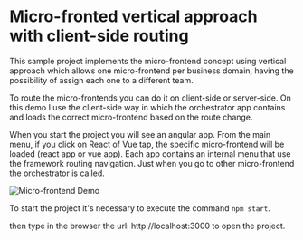 # Micro-fronted vertical approach with client-side routing

This sample project implements the micro-frontend concept using vertical approach which allows one micro-frontend per business domain, having the possibility of assign each one to a different team.

To route the micro-frontends you can do it on client-side or server-side. On this demo I use the client-side way in which the orchestrator app contains and loads the correct micro-frontend based on the route change.

When you start the project you will see an angular app. From the main menu, if you click on React of Vue tap, the specific micro-frontend will be loaded (react app or vue app). Each app contains an internal menu that use the framework routing navigation. Just when you go to other micro-frontend the orchestrator is called.


![Micro-frontend Demo](https://github.com/tetrachromat/Micro-frontend-project/blob/master/micro-frontend-vertical-approach.gif)

To start the project it's necessary to execute the command `npm start`.

then type in the browser the url: http://localhost:3000 to open the project.
